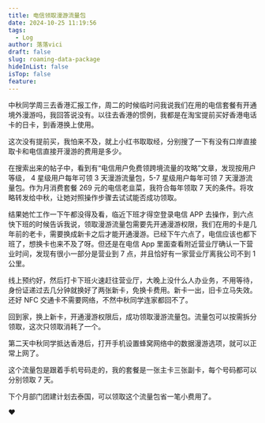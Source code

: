 ```yaml
---
title: 电信领取漫游流量包
date: 2024-10-25 11:19:56
tags:
  - Log
author: 落落vici
draft: false
slug: roaming-data-package
hideInList: false
isTop: false
feature:
---
```

中秋同学周三去香港汇报工作，周二的时候临时问我说我们在用的电信套餐有开通境外漫游吗，我回答说没有。以往去香港的惯例，我都是在淘宝提前买好香港电话卡的日卡，到香港换上使用。

这次没有提前买，我怕来不及，就上小红书取取经，分别搜了一下有没有口岸直接取卡和电信直接开漫游的费用是多少。

在搜索出来的帖子中，看到有“电信用户免费领跨境流量的攻略”文章，发现按用户等级， 4 星级用户每年可领 3 天漫游流量包，5-7 星级用户每年可领 7 天漫游流量包。作为月消费套餐 269 元的电信老韭菜，我符合每年领取 7 天的条件。将攻略转发给中秋，让她对照操作步骤去试试能否成功领取。

结果她忙工作一下午都没得及看，临近下班才得空登录电信 APP 去操作，到六点快下班的时候告诉我说，领取漫游流量包需要先开通漫游权限，我们在用的卡是几年前的老卡，需要换成新卡之后才能开通漫游。已经下午六点了，电信应该也都下班了，想换卡也来不及了呀。但还是在电信 App 里面查看附近营业厅确认一下营业时间，发现有很小一部分是营业到 7 点，并且恰好有一家营业厅离我公司不到 1 公里。

线上预约好，然后打卡下班火速赶往营业厅，大晚上没什么人办业务，不用等待，身份证递过去几分钟就换好了两张新卡，免换卡费用。新卡一出，旧卡立马失效。还好 NFC 交通卡不需要网络，不然中秋同学连家都回不了。

回到家，换上新卡，开通漫游权限后，成功领取漫游流量包。流量包可以按需拆分领取，这次只领取消耗了一个。

第二天中秋同学抵达香港后，打开手机设置蜂窝网络中的数据漫游选项，就可以正常上网了。

这个流量包是跟着手机号码走的，我的套餐是一张主卡三张副卡，每个号码都可以分别领取 7 天。

下个月部门团建计划去泰国，可以领取这个流量包省一笔小费用了。


❤